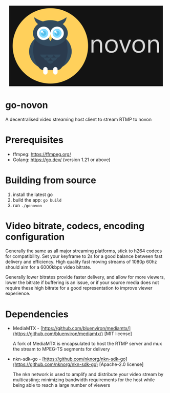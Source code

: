 <p align="center">
  <img src="https://github.com/MutsiMutsi/novon/blob/main/images/card.png" width="480" title="">
</p>

# go-novon
A decentralised video streaming host client to stream RTMP to novon

# Prerequisites

- ffmpeg: https://ffmpeg.org/
- Golang: https://go.dev/ (version 1.21 or above)

# Building from source

1) install the latest go
2) build the app: ```go build```
3) run ```./gonovon```

# Video bitrate, codecs, encoding configuration

Generally the same as all major streaming platforms, stick to h264 codecs for compatibility.
Set your keyframe to 2s for a good balance between fast delivery and efficiency.
High quality fast moving streams of 1080p 60hz should aim for a 6000kbps video bitrate.

Generally lower bitrates provide faster delivery, and allow for more viewers, lower the bitrate if buffering is an issue, or if your source media does not require these high bitrate for a good representation to improve viewer experience.

# Dependencies
- MediaMTX - [https://github.com/bluenviron/mediamtx/](https://github.com/bluenviron/mediamtx/) [MIT license]

  A fork of MediaMTX is encapsulated to host the RTMP server and mux the stream to MPEG-TS segments for delivery

- nkn-sdk-go - [https://github.com/nknorg/nkn-sdk-go](https://github.com/nknorg/nkn-sdk-go) [Apache-2.0 license]

  The nkn network is used to amplify and distribute your video stream by multicasting; minimizing bandwidth requirements for the host while being able to reach a large number of viewers